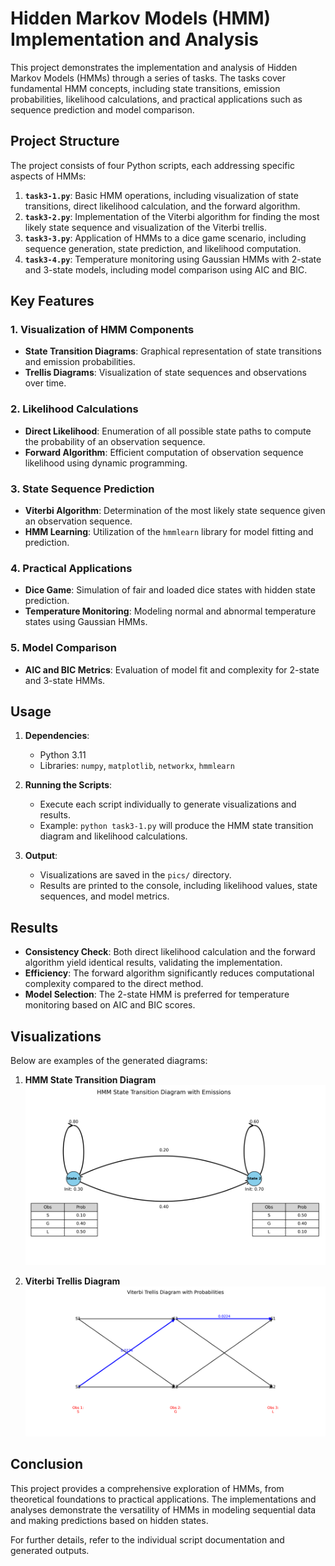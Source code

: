 # Hidden Markov Models (HMM) Implementation and Analysis

This project demonstrates the implementation and analysis of Hidden Markov Models (HMMs) through a series of tasks. The tasks cover fundamental HMM concepts, including state transitions, emission probabilities, likelihood calculations, and practical applications such as sequence prediction and model comparison.

## Project Structure

The project consists of four Python scripts, each addressing specific aspects of HMMs:

1. **`task3-1.py`**: Basic HMM operations, including visualization of state transitions, direct likelihood calculation, and the forward algorithm.
2. **`task3-2.py`**: Implementation of the Viterbi algorithm for finding the most likely state sequence and visualization of the Viterbi trellis.
3. **`task3-3.py`**: Application of HMMs to a dice game scenario, including sequence generation, state prediction, and likelihood computation.
4. **`task3-4.py`**: Temperature monitoring using Gaussian HMMs with 2-state and 3-state models, including model comparison using AIC and BIC.

## Key Features

### 1. Visualization of HMM Components
- **State Transition Diagrams**: Graphical representation of state transitions and emission probabilities.
- **Trellis Diagrams**: Visualization of state sequences and observations over time.

### 2. Likelihood Calculations
- **Direct Likelihood**: Enumeration of all possible state paths to compute the probability of an observation sequence.
- **Forward Algorithm**: Efficient computation of observation sequence likelihood using dynamic programming.

### 3. State Sequence Prediction
- **Viterbi Algorithm**: Determination of the most likely state sequence given an observation sequence.
- **HMM Learning**: Utilization of the `hmmlearn` library for model fitting and prediction.

### 4. Practical Applications
- **Dice Game**: Simulation of fair and loaded dice states with hidden state prediction.
- **Temperature Monitoring**: Modeling normal and abnormal temperature states using Gaussian HMMs.

### 5. Model Comparison
- **AIC and BIC Metrics**: Evaluation of model fit and complexity for 2-state and 3-state HMMs.

## Usage

1. **Dependencies**:
   - Python 3.11
   - Libraries: `numpy`, `matplotlib`, `networkx`, `hmmlearn`

2. **Running the Scripts**:
   - Execute each script individually to generate visualizations and results.
   - Example: `python task3-1.py` will produce the HMM state transition diagram and likelihood calculations.

3. **Output**:
   - Visualizations are saved in the `pics/` directory.
   - Results are printed to the console, including likelihood values, state sequences, and model metrics.

## Results

- **Consistency Check**: Both direct likelihood calculation and the forward algorithm yield identical results, validating the implementation.
- **Efficiency**: The forward algorithm significantly reduces computational complexity compared to the direct method.
- **Model Selection**: The 2-state HMM is preferred for temperature monitoring based on AIC and BIC scores.

## Visualizations

Below are examples of the generated diagrams:

1. **HMM State Transition Diagram**  
   ![HMM Diagram](pics/hmm_diagram.png)

2. **Viterbi Trellis Diagram**  
   ![Viterbi Trellis](pics/viterbi_trellis.png)



## Conclusion

This project provides a comprehensive exploration of HMMs, from theoretical foundations to practical applications. The implementations and analyses demonstrate the versatility of HMMs in modeling sequential data and making predictions based on hidden states.

For further details, refer to the individual script documentation and generated outputs.